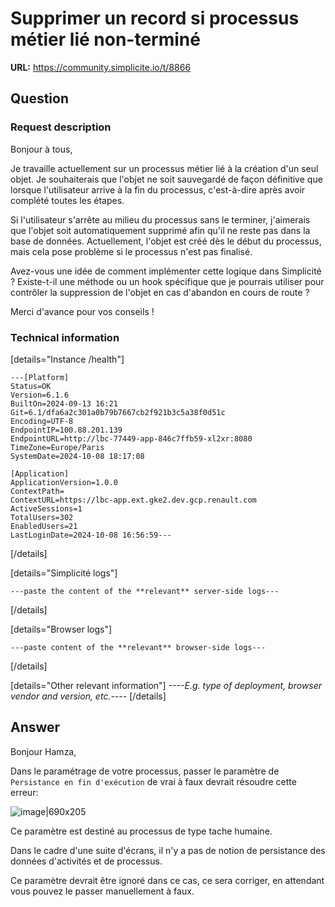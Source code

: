 # Supprimer un record si processus métier lié non-terminé

**URL:** https://community.simplicite.io/t/8866

## Question
### Request description

Bonjour à tous,

Je travaille actuellement sur un processus métier lié à la création d'un seul objet. Je souhaiterais que l'objet ne soit sauvegardé de façon définitive que lorsque l'utilisateur arrive à la fin du processus, c'est-à-dire après avoir complété toutes les étapes.

Si l'utilisateur s'arrête au milieu du processus sans le terminer, j'aimerais que l'objet soit automatiquement supprimé afin qu'il ne reste pas dans la base de données. Actuellement, l'objet est créé dès le début du processus, mais cela pose problème si le processus n'est pas finalisé.

Avez-vous une idée de comment implémenter cette logique dans Simplicité ? Existe-t-il une méthode ou un hook spécifique que je pourrais utiliser pour contrôler la suppression de l'objet en cas d'abandon en cours de route ?

Merci d'avance pour vos conseils !

### Technical information

[details="Instance /health"]
```text
---[Platform]
Status=OK
Version=6.1.6
BuiltOn=2024-09-13 16:21
Git=6.1/dfa6a2c301a0b79b7667cb2f921b3c5a38f0d51c
Encoding=UTF-8
EndpointIP=100.88.201.139
EndpointURL=http://lbc-77449-app-846c7ffb59-xl2xr:8080
TimeZone=Europe/Paris
SystemDate=2024-10-08 18:17:08

[Application]
ApplicationVersion=1.0.0
ContextPath=
ContextURL=https://lbc-app.ext.gke2.dev.gcp.renault.com
ActiveSessions=1
TotalUsers=302
EnabledUsers=21
LastLoginDate=2024-10-08 16:56:59---
```
[/details]

[details="Simplicité logs"]
```text
---paste the content of the **relevant** server-side logs---
```
[/details]

[details="Browser logs"]
```text
---paste content of the **relevant** browser-side logs---
```
[/details]

[details="Other relevant information"]
*----E.g. type of deployment, browser vendor and version, etc.----*
[/details]

## Answer
Bonjour Hamza,

Dans le paramétrage de votre processus, passer le paramètre de `Persistance en fin d'exécution` de vrai à faux devrait résoudre cette erreur:

![image|690x205](upload://tQWQGU30syAhM7k1WGf8d7P54xM.png)

Ce paramètre est destiné au processus de type tache humaine.

Dans le cadre d'une suite d'écrans, il n'y a pas de notion de persistance des données d'activités et de processus.

Ce paramètre devrait être ignoré dans ce cas, ce sera corriger, en attendant vous pouvez le passer manuellement à faux.
